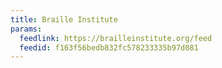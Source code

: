 ```yaml
---
title: Braille Institute
params:
  feedlink: https://brailleinstitute.org/feed
  feedid: f163f56bedb832fc578233335b97d081
---
```

